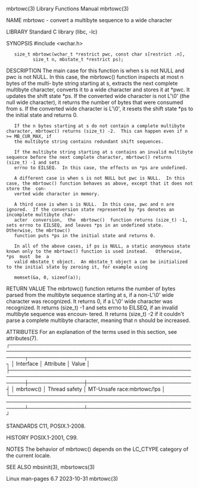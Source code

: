 mbrtowc(3)							   Library Functions Manual							    mbrtowc(3)

NAME
       mbrtowc - convert a multibyte sequence to a wide character

LIBRARY
       Standard C library (libc, -lc)

SYNOPSIS
       #include <wchar.h>

       size_t mbrtowc(wchar_t *restrict pwc, const char s[restrict .n],
		      size_t n, mbstate_t *restrict ps);

DESCRIPTION
       The main case for this function is when s is not NULL and pwc is not NULL.  In this case, the mbrtowc() function inspects at most n bytes of the multi‐
       byte string starting at s, extracts the next complete multibyte character, converts it to a wide character and stores it at *pwc.  It updates the shift
       state  *ps.   If the converted wide character is not L'\0' (the null wide character), it returns the number of bytes that were consumed from s.	If the
       converted wide character is L'\0', it resets the shift state *ps to the initial state and returns 0.

       If the n bytes starting at s do not contain a complete multibyte character, mbrtowc() returns (size_t) -2.  This can happen even if n >= MB_CUR_MAX, if
       the multibyte string contains redundant shift sequences.

       If the multibyte string starting at s contains an invalid multibyte sequence before the next complete character, mbrtowc() returns (size_t) -1 and sets
       errno to EILSEQ.	 In this case, the effects on *ps are undefined.

       A different case is when s is not NULL but pwc is NULL.	In this case, the mbrtowc() function behaves as above, except that it does not store the  con‐
       verted wide character in memory.

       A third case is when s is NULL.	In this case, pwc and n are ignored.  If the conversion state represented by *ps denotes an incomplete multibyte char‐
       acter  conversion,  the	mbrtowc()  function returns (size_t) -1, sets errno to EILSEQ, and leaves *ps in an undefined state.  Otherwise, the mbrtowc()
       function puts *ps in the initial state and returns 0.

       In all of the above cases, if ps is NULL, a static anonymous state known only to the mbrtowc() function is used instead.	  Otherwise,  *ps  must	 be  a
       valid mbstate_t object.	An mbstate_t object a can be initialized to the initial state by zeroing it, for example using

	   memset(&a, 0, sizeof(a));

RETURN VALUE
       The  mbrtowc() function returns the number of bytes parsed from the multibyte sequence starting at s, if a non-L'\0' wide character was recognized.  It
       returns 0, if a L'\0' wide character was recognized.  It returns (size_t) -1 and sets errno to EILSEQ, if an invalid  multibyte	sequence  was  encoun‐
       tered.  It returns (size_t) -2 if it couldn't parse a complete multibyte character, meaning that n should be increased.

ATTRIBUTES
       For an explanation of the terms used in this section, see attributes(7).
       ┌────────────────────────────────────────────────────────────────────────────────────────────────────────┬───────────────┬────────────────────────────┐
       │ Interface												│ Attribute	│ Value			     │
       ├────────────────────────────────────────────────────────────────────────────────────────────────────────┼───────────────┼────────────────────────────┤
       │ mbrtowc()												│ Thread safety │ MT-Unsafe race:mbrtowc/!ps │
       └────────────────────────────────────────────────────────────────────────────────────────────────────────┴───────────────┴────────────────────────────┘

STANDARDS
       C11, POSIX.1-2008.

HISTORY
       POSIX.1-2001, C99.

NOTES
       The behavior of mbrtowc() depends on the LC_CTYPE category of the current locale.

SEE ALSO
       mbsinit(3), mbsrtowcs(3)

Linux man-pages 6.7							  2023-10-31								    mbrtowc(3)
